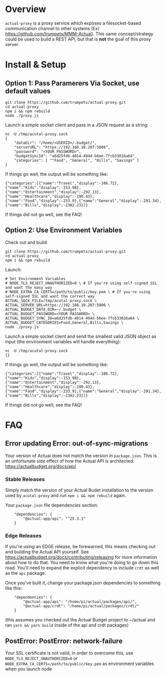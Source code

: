 # Overview
`actual-proxy` is a proxy service which exposes a filesocket-based communication channel to other systems (Ex/ https://github.com/trumpetx/MMM-Actual).  This same concept/strategy could be used to build a REST API, but that is **not** the goal of this proxy server.

# Install & Setup
## Option 1: Pass Paramerers Via Socket, use default values
```
git clone https://github.com/trumpetx/actual-proxy.git
cd actual-proxy
npm i && npm rebuild
node ./proxy.js
```
Launch a simple socket client and pass in a JSON request as a string:
```
nc -U /tmp/acutal-proxy.sock
{
	"dataDir": "/home/<USERID>/.budget/",
	"serverURL": "https://192.168.10.207:5006",
	"password": "<YOUR PASSWORD>",
	"budgetSyncId": "a6d25fdb-4014-494d-b6ee-7fcb33016a64",
	"categories": [ ""Food", "General", "Bills", "Savings" ]
}
```
If things go well, the output will be something like:
```
{"categories":[{"name":"Travel","display":-106.72},{"name":"Kids","display":-153.98},{"name":"Entertainment","display":-292.13},{"name":"Healthcare","display":-190.43},{"name":"Food","display":-233.9},{"name":"General","display":-291.34},{"name":"Bills","display":-2382.23}]}
```
If things did not go well, see the FAQ!

## Option 2: Use Environment Variables
Check out and build:
```
git clone https://github.com/trumpetx/actual-proxy.git
cd actual-proxy
npm i && npm rebuild
```
Launch:
```
# Set Environment Variables
# NODE_TLS_REJECT_UNAUTHORIZED=0 \ # If you're using self-signed SSL and want the easy way
# NODE_EXTRA_CA_CERTS=/path/to/public/key.pem \ # If you're using self-signed SSL and want the correct way
ACTUAL_SOCK_FILE=/tmp/acutal-proxy.sock \
ACTUAL_SERVER_URL=https://192.168.10.207:5006 \
ACTUAL_BUDGET_DATA_DIR=~/.budget \
ACTUAL_BUDGET_PASSWORD=<YOUR PASSWORD> \
ACTUAL_BUDGET_SYNC_ID=a6d25fdb-4014-494d-b6ee-7fcb33016a64 \
ACTUAL_BUDGET_CATEGORIES=Food,General,Bills,Savings \
node ./proxy.js
```
Launch a simple socket client and send the smallest valid JSON object as input (the environment variables will handle everything):
```
nc -U /tmp/acutal-proxy.sock
{}
```
If things go well, the output will be something like:
```
{"categories":[{"name":"Travel","display":-106.72},{"name":"Kids","display":-153.98},{"name":"Entertainment","display":-292.13},{"name":"Healthcare","display":-190.43},{"name":"Food","display":-233.9},{"name":"General","display":-291.34},{"name":"Bills","display":-2382.23}]}
```
If things did not go well, see the FAQ!


# FAQ
## Error updating Error: out-of-sync-migrations
Your version of Actual does not match the version in `package.json`.  This is an unfortunate side effect of how the Actual API is architected: https://actualbudget.org/docs/api/

### Stable Releases
Simply match the version of your Actual Budet installation to the version used by `acutal-proxy` and run `npm i && npm rebuild` again.

Your `package.json` file dependencies section:
```
    "dependencies": {
        "@actual-app/api": "^25.3.1"
    }
```

### Edge Releases
If you're using an EDGE release, be forewarned, this means checking out and building the Actual API yourself.  See https://actualbudget.org/docs/contributing/releasing for more information about how to do that.  You need to know what you're doing to go down this road.  You'll need to expand the explicit dependency to include `crdt` as well as the `api` package.

Once you've built it, change your package.json dependencies to something like this:
```
    "dependencies": {
        "@actual-app/api": "/home/pi/actual/packages/api/",
        "@actual-app/crdt": "/home/pi/actual/packages/crdt/"
    }
```
(this assumes you checked out the Actual Budget project to ~/actual and ran `yarn && yarn build` inside of the api and crdt packages)

## PostError: PostError: network-failure
Your SSL certificate is not valid, in order to overcome this, use `NODE_TLS_REJECT_UNAUTHORIZED=0` or `NODE_EXTRA_CA_CERTS=/path/to/public/key.pem` as environment variables when you launch node
